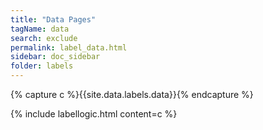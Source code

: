 ```yaml
---
title: "Data Pages"
tagName: data
search: exclude
permalink: label_data.html
sidebar: doc_sidebar
folder: labels
---
```


{% capture c %}{{site.data.labels.data}}{% endcapture %}

{% include labellogic.html content=c %}


